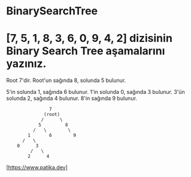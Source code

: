 # BinarySearchTree
# [7, 5, 1, 8, 3, 6, 0, 9, 4, 2] dizisinin Binary Search Tree aşamalarını yazınız.
Root 7'dir. Root'un sağında 8, solunda 5 bulunur.

5'in solunda 1, sağında 6 bulunur.
1'in solunda 0, sağında 3 bulunur.
3'ün solunda 2, sağında 4 bulunur.
8'in sağında 9 bulunur.

                    7
                  (root)
                 /      \
                5         8
              /   \        \
            1       6        9
          /   \
        0      3 
             /   \
            2      4


[https://www.patika.dev]
